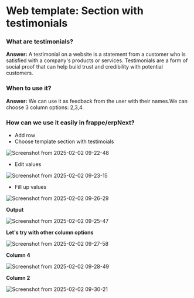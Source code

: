# Web template: Section with testimonials

### What are testimonials?
**Answer:** A testimonial on a website is a statement from a customer who is satisfied with a company's products or
services. Testimonials are a form of social proof that can help build trust and credibility with potential customers. 

### When to use it?
**Answer:** We can use it as feedback from the user with their names.We can choose 3 column options: 2,3,4.

### How can we use it easily in frappe/erpNext?

* Add row
* Choose template section with testimoials

![Screenshot from 2025-02-02 09-22-48](https://github.com/user-attachments/assets/61a04038-8943-41d3-a4d8-241fc7e4e083)

* Edit values

![Screenshot from 2025-02-02 09-23-15](https://github.com/user-attachments/assets/e20413e5-f236-47e0-8feb-bbe8d216e23b)

* Fill up values

![Screenshot from 2025-02-02 09-26-29](https://github.com/user-attachments/assets/2082bb00-73e1-4349-a676-6f1d1cb023a9)

**Output**

![Screenshot from 2025-02-02 09-25-47](https://github.com/user-attachments/assets/647ec2b8-8d63-40b9-b0be-75a8c6bf981d)

**Let's try with other column options**

![Screenshot from 2025-02-02 09-27-58](https://github.com/user-attachments/assets/ba52e95e-a82b-4294-91ef-d5116e23d2fa)

**Column 4**

![Screenshot from 2025-02-02 09-28-49](https://github.com/user-attachments/assets/9a021d77-99f5-42be-9b48-4f1da87c3b55)

**Column 2**

![Screenshot from 2025-02-02 09-30-21](https://github.com/user-attachments/assets/3fb2568f-227a-4976-b677-b4bdd217bc97)


